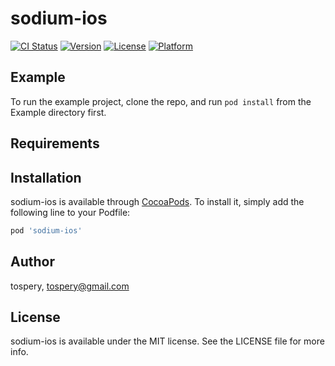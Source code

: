# sodium-ios

[![CI Status](https://img.shields.io/travis/tospery/sodium-ios.svg?style=flat)](https://travis-ci.org/tospery/sodium-ios)
[![Version](https://img.shields.io/cocoapods/v/sodium-ios.svg?style=flat)](https://cocoapods.org/pods/sodium-ios)
[![License](https://img.shields.io/cocoapods/l/sodium-ios.svg?style=flat)](https://cocoapods.org/pods/sodium-ios)
[![Platform](https://img.shields.io/cocoapods/p/sodium-ios.svg?style=flat)](https://cocoapods.org/pods/sodium-ios)

## Example

To run the example project, clone the repo, and run `pod install` from the Example directory first.

## Requirements

## Installation

sodium-ios is available through [CocoaPods](https://cocoapods.org). To install
it, simply add the following line to your Podfile:

```ruby
pod 'sodium-ios'
```

## Author

tospery, tospery@gmail.com

## License

sodium-ios is available under the MIT license. See the LICENSE file for more info.
